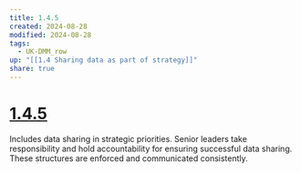 ```yaml
---
title: 1.4.5
created: 2024-08-28
modified: 2024-08-28
tags:
  - UK-DMM_row
up: "[[1.4 Sharing data as part of strategy]]"
share: true
---
```

# [1.4.5](1.4.5.md)

Includes data sharing in strategic priorities. Senior leaders take responsibility and hold accountability for ensuring successful data sharing. These structures are enforced and communicated consistently.

